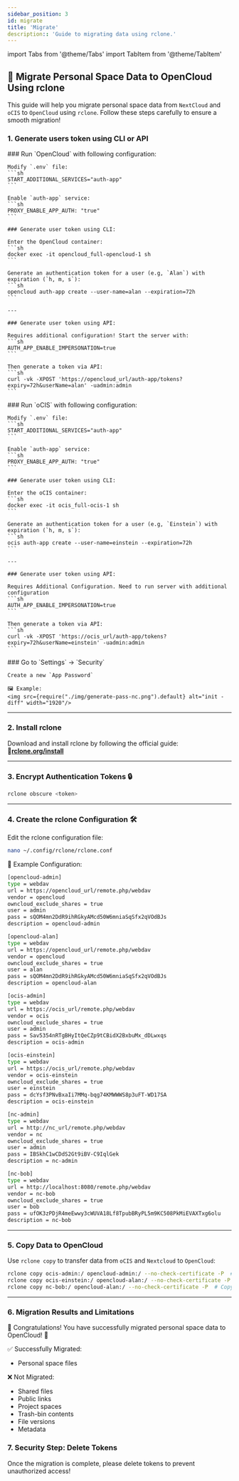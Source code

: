 ```yaml
---
sidebar_position: 3
id: migrate
title: 'Migrate'
description:: 'Guide to migrating data using rclone.'
---
```


import Tabs from '@theme/Tabs'
import TabItem from '@theme/TabItem'

## 🚀 Migrate Personal Space Data to OpenCloud Using rclone

This guide will help you migrate personal space data from `NextCloud` and `oCIS` to `OpenCloud` using `rclone`. Follow these steps carefully to ensure a smooth migration!

### 1. Generate users token using CLI or API

<Tabs>
<TabItem value="opencloud" label="OpenCloud">
    ### Run `OpenCloud` with following configuration:

    Modify `.env` file:
    ```sh
    START_ADDITIONAL_SERVICES="auth-app"
    ```

    Enable `auth-app` service:
    ```sh
    PROXY_ENABLE_APP_AUTH: "true"
    ```

    ### Generate user token using CLI:

    Enter the OpenCloud container:
    ```sh
    docker exec -it opencloud_full-opencloud-1 sh
    ```

    Generate an authentication token for a user (e.g, `Alan`) with expiration (`h, m, s`):
    ```sh
    opencloud auth-app create --user-name=alan --expiration=72h
    ```

    ---

    ### Generate user token using API:

    Requires additional configuration! Start the server with:
    ```sh
    AUTH_APP_ENABLE_IMPERSONATION=true
    ```

    Then generate a token via API:
    ```sh
    curl -vk -XPOST 'https://opencloud_url/auth-app/tokens?expiry=72h&userName=alan' -uadmin:admin
    ```

</TabItem>

<TabItem value="ocis" label="oCIS">
    ### Run `oCIS` with following configuration:

    Modify `.env` file:
    ```sh
    START_ADDITIONAL_SERVICES="auth-app"
    ```

    Enable `auth-app` service:
    ```sh
    PROXY_ENABLE_APP_AUTH: "true"
    ```

    ### Generate user token using CLI:

    Enter the oCIS container:
    ```sh
    docker exec -it ocis_full-ocis-1 sh
    ```

    Generate an authentication token for a user (e.g, `Einstein`) with expiration (`h, m, s`):
    ```sh
    ocis auth-app create --user-name=einstein --expiration=72h
    ```

    ---

    ### Generate user token using API:

    Requires Additional Configuration. Need to run server with additional configuration
    ```sh
    AUTH_APP_ENABLE_IMPERSONATION=true
    ```

    Then generate a token via API:
    ```sh
    curl -vk -XPOST 'https://ocis_url/auth-app/tokens?expiry=72h&userName=einstein' -uadmin:admin
    ```

</TabItem>
<TabItem value="nc" label="Nextcloud">
    ###
    Go to `Settings` → `Security`

    Create a new `App Password`

    🖼 Example:
    <img src={require("./img/generate-pass-nc.png").default} alt="init -diff" width="1920"/>

</TabItem>
</Tabs>

---

### 2. Install rclone

Download and install rclone by following the official guide: 🔗[**rclone.org/install**](https://rclone.org/install/)

---

### 3. Encrypt Authentication Tokens 🔒

```sh
rclone obscure <token>
```

---

### 4. Create the rclone Configuration 🛠️

Edit the rclone configuration file:

```sh
nano ~/.config/rclone/rclone.conf
```

📌 Example Configuration:

```sh
[opencloud-admin]
type = webdav
url = https://opencloud_url/remote.php/webdav
vendor = opencloud
owncloud_exclude_shares = true
user = admin
pass = sQOM4mn2DdR9ihRGkyAMcd50W6mniaSqSfx2qVOdBJs
description = opencloud-admin

[opencloud-alan]
type = webdav
url = https://opencloud_url/remote.php/webdav
vendor = opencloud
owncloud_exclude_shares = true
user = alan
pass = sQOM4mn2DdR9ihRGkyAMcd50W6mniaSqSfx2qVOdBJs
description = opencloud-alan

[ocis-admin]
type = webdav
url = https://ocis_url/remote.php/webdav
vendor = ocis
owncloud_exclude_shares = true
user = admin
pass = Sav5354nRTgBHyItQeCZp9tCBidX2BxbuMx_dDLwxqs
description = ocis-admin

[ocis-einstein]
type = webdav
url = https://ocis_url/remote.php/webdav
vendor = ocis-einstein
owncloud_exclude_shares = true
user = einstein
pass = dcYsf3PNvBxaIi7MMq-bqg74KMWWWS8p3uFT-WD17SA
description = ocis-einstein

[nc-admin]
type = webdav
url = http://nc_url/remote.php/webdav
vendor = nc
owncloud_exclude_shares = true
user = admin
pass = IBSkhC1wCDdS2Gt9iBV-C9IqlGek
description = nc-admin

[nc-bob]
type = webdav
url = http://localhost:8080/remote.php/webdav
vendor = nc-bob
owncloud_exclude_shares = true
user = bob
pass = ufOK3zPDjR4meEwwy3cWUVA18Lf8TpubBRyPL5m9KC508PkMiEVAXTxg6olu
description = nc-bob

```

---

### 5. Copy Data to OpenCloud

Use `rclone copy` to transfer data from `oCIS` and `Nextcloud` to `OpenCloud`:

```sh
rclone copy ocis-admin:/ opencloud-admin:/ --no-check-certificate -P  # Copy oCIS admin personal space to OpenCloud admin space
rclone copy ocis-einstein:/ opencloud-alan:/ --no-check-certificate -P  # Copy oCIS bob's personal space to OpenCloud admin space
rclone copy nc-bob:/ opencloud-alan:/ --no-check-certificate -P  # Copy Nextcloud admin personal space to OpenCloud admin space

```

---

### 6. Migration Results and Limitations

🎉 Congratulations! You have successfully migrated personal space data to OpenCloud! 🚀

✅ Successfully Migrated:

- Personal space files

❌ Not Migrated:

- Shared files
- Public links
- Project spaces
- Trash-bin contents
- File versions
- Metadata

### 7. Security Step: Delete Tokens

Once the migration is complete, please delete tokens to prevent unauthorized access!
